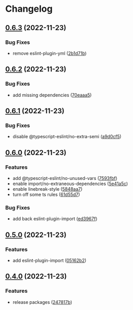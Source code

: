 # Changelog

## [0.6.3](https://github.com/ocavue/eslint-config/compare/eslint-config-basic-v0.6.2...eslint-config-basic-v0.6.3) (2022-11-23)


### Bug Fixes

* remove eslint-plugin-yml ([2b1d71b](https://github.com/ocavue/eslint-config/commit/2b1d71b31890052c36f6f4fbd34e5d1b183d973e))

## [0.6.2](https://github.com/ocavue/eslint-config/compare/eslint-config-basic-v0.6.1...eslint-config-basic-v0.6.2) (2022-11-23)


### Bug Fixes

* add missing dependencies ([70eaaa5](https://github.com/ocavue/eslint-config/commit/70eaaa50bb482ce3bd3575deb5e7b0011b417c7b))

## [0.6.1](https://github.com/ocavue/eslint-config/compare/eslint-config-basic-v0.6.0...eslint-config-basic-v0.6.1) (2022-11-23)


### Bug Fixes

* disable @typescript-eslint/no-extra-semi ([a9d0cf5](https://github.com/ocavue/eslint-config/commit/a9d0cf5ab14bfb2ab5810b26e591349cc6dda9d8))

## [0.6.0](https://github.com/ocavue/eslint-config/compare/eslint-config-basic-v0.5.0...eslint-config-basic-v0.6.0) (2022-11-23)


### Features

* add @typescript-eslint/no-unused-vars ([7593fbf](https://github.com/ocavue/eslint-config/commit/7593fbfdb4e281a1da3548f9bd4b0acd81a7fafb))
* enable import/no-extraneous-dependencies ([5e41a5c](https://github.com/ocavue/eslint-config/commit/5e41a5c25cf477b30f63bbecee17d6b954f25a30))
* enable linebreak-style ([5848aa7](https://github.com/ocavue/eslint-config/commit/5848aa75d8b6d32119b7ccecf49dcee145a4a597))
* turn off some ts rules ([61d55d7](https://github.com/ocavue/eslint-config/commit/61d55d782b8216fa70edda9488b2aeca34d7f9d5))


### Bug Fixes

* add back eslint-plugin-import ([ed3967f](https://github.com/ocavue/eslint-config/commit/ed3967f353555838bd0157ab9ca4518b5663482b))

## [0.5.0](https://github.com/ocavue/eslint-config/compare/eslint-config-basic-v0.4.0...eslint-config-basic-v0.5.0) (2022-11-23)


### Features

* add eslint-plugin-import ([05162b2](https://github.com/ocavue/eslint-config/commit/05162b249fc86e0b876c8f405bb453fd302ca8ce))

## [0.4.0](https://github.com/ocavue/eslint-config/compare/eslint-config-basic-v0.3.0...eslint-config-basic-v0.4.0) (2022-11-23)


### Features

* release packages ([247817b](https://github.com/ocavue/eslint-config/commit/247817b1397b6291b5c800435a23748075d535f7))
